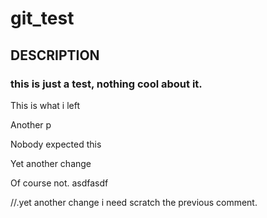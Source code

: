 # git_test
## DESCRIPTION

### this is just a test, nothing cool about it.

<p>This is what i left</p>

<p>Another p</p>
<p>Nobody expected this</p>

<p>Yet another change</p>

Of course not.
asdfasdf


//.yet another change i need
scratch the previous comment.

